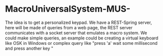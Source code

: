# MacroUniversalSystem-MUS-
The idea is to get a personalized keypad. We have a REST-Spring server, here will be made of queries from a web page, the REST server communicates with a socket server that emulates a macro system. We could make simple queries, an example could be creating a virtual keyboard like OSK in Windows or complex query like "press 'a' wait some millisecond and press another key "
